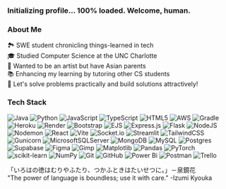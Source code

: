 ### Initializing profile... 100% loaded. Welcome, human. 

### About Me
🏞️ SWE student chronicling things-learned in tech<br/>
🎓 Studied Computer Science at the UNC Charlotte<br/>
🎨 Wanted to be an artist but have Asian parents<br/>
📚 Enhancing my learning by tutoring other CS students<br/>
🌺 Let's solve problems practically and build solutions attractively!<br/>

### Tech Stack
![Java](https://img.shields.io/badge/java-%23ED8B00.svg?style=flat-square&logo=openjdk&logoColor=white) ![Python](https://img.shields.io/badge/python-3670A0?style=flat-square&logo=python&logoColor=ffdd54) ![JavaScript](https://img.shields.io/badge/javascript-%23323330.svg?style=flat-square&logo=javascript&logoColor=%23F7DF1E) ![TypeScript](https://img.shields.io/badge/typescript-%23007ACC.svg?style=flat-square&logo=typescript&logoColor=white) ![HTML5](https://img.shields.io/badge/html5-%23E34F26.svg?style=flat-square&logo=html5&logoColor=white) ![AWS](https://img.shields.io/badge/AWS-%23FF9900.svg?style=flat-square&logo=amazon-aws&logoColor=white) ![Gradle](https://img.shields.io/badge/Gradle-02303A.svg?style=flat-square&logo=Gradle&logoColor=white) ![Heroku](https://img.shields.io/badge/heroku-%23430098.svg?style=flat-square&logo=heroku&logoColor=white) ![Render](https://img.shields.io/badge/Render-%46E3B7.svg?style=flat-square&logo=render&logoColor=white) ![Bootstrap](https://img.shields.io/badge/bootstrap-%238511FA.svg?style=flat-square&logo=bootstrap&logoColor=white) ![EJS](https://img.shields.io/badge/ejs-%23B4CA65.svg?style=flat-square&logo=ejs&logoColor=black) ![Express.js](https://img.shields.io/badge/express.js-%23404d59.svg?style=flat-square&logo=express&logoColor=%2361DAFB) ![Flask](https://img.shields.io/badge/flask-%23000.svg?style=flat-square&logo=flask&logoColor=white) ![NodeJS](https://img.shields.io/badge/node.js-6DA55F?style=flat-square&logo=node.js&logoColor=white) ![Nodemon](https://img.shields.io/badge/NODEMON-%23323330.svg?style=flat-square&logo=nodemon&logoColor=%BBDEAD) ![React](https://img.shields.io/badge/react-%2320232a.svg?style=flat-square&logo=react&logoColor=%2361DAFB) ![Vite](https://img.shields.io/badge/vite-%23646CFF.svg?style=flat-square&logo=vite&logoColor=white) ![Socket.io](https://img.shields.io/badge/Socket.io-black?style=flat-square&logo=socket.io&badgeColor=010101) ![Streamlit](https://img.shields.io/badge/Streamlit-%23FE4B4B.svg?style=flat-square&logo=streamlit&logoColor=white) ![TailwindCSS](https://img.shields.io/badge/tailwindcss-%2338B2AC.svg?style=flat-square&logo=tailwind-css&logoColor=white) ![Gunicorn](https://img.shields.io/badge/gunicorn-%298729.svg?style=flat-square&logo=gunicorn&logoColor=white) ![MicrosoftSQLServer](https://img.shields.io/badge/Microsoft%20SQL%20Server-CC2927?style=flat-square&logo=microsoft%20sql%20server&logoColor=white) ![MongoDB](https://img.shields.io/badge/MongoDB-%234ea94b.svg?style=flat-square&logo=mongodb&logoColor=white) ![MySQL](https://img.shields.io/badge/mysql-4479A1.svg?style=flat-square&logo=mysql&logoColor=white) ![Postgres](https://img.shields.io/badge/postgres-%23316192.svg?style=flat-square&logo=postgresql&logoColor=white) ![Supabase](https://img.shields.io/badge/Supabase-3ECF8E?style=flat-square&logo=supabase&logoColor=white) ![Figma](https://img.shields.io/badge/figma-%23F24E1E.svg?style=flat-square&logo=figma&logoColor=white) ![Gimp](https://img.shields.io/badge/Gimp-657D8B?style=flat-square&logo=gimp&logoColor=FFFFFF) ![Matplotlib](https://img.shields.io/badge/Matplotlib-%23ffffff.svg?style=flat-square&logo=Matplotlib&logoColor=black) ![Pandas](https://img.shields.io/badge/pandas-%23150458.svg?style=flat-square&logo=pandas&logoColor=white) ![PyTorch](https://img.shields.io/badge/PyTorch-%23EE4C2C.svg?style=flat-square&logo=PyTorch&logoColor=white) ![scikit-learn](https://img.shields.io/badge/scikit--learn-%23F7931E.svg?style=flat-square&logo=scikit-learn&logoColor=white) ![NumPy](https://img.shields.io/badge/numpy-%23013243.svg?style=flat-square&logo=numpy&logoColor=white) ![Git](https://img.shields.io/badge/git-%23F05033.svg?style=flat-square&logo=git&logoColor=white) ![GitHub](https://img.shields.io/badge/github-%23121011.svg?style=flat-square&logo=github&logoColor=white) ![Power Bi](https://img.shields.io/badge/power_bi-F2C811?style=flat-square&logo=powerbi&logoColor=black) ![Postman](https://img.shields.io/badge/Postman-FF6C37?style=flat-square&logo=postman&logoColor=white) ![Trello](https://img.shields.io/badge/Trello-%23026AA7.svg?style=flat-square&logo=Trello&logoColor=white)

 「いろはの徳はむりやふたり、つかふときはたいせつに。」－泉鏡花<br/>
  "The power of language is boundless; use it with care." -Izumi Kyouka

<!-- Created with GPRM ( https://gprm.itsvg.in ) -->
